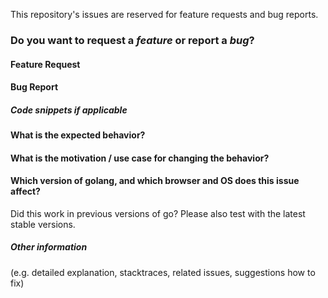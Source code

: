This repository's issues are reserved for feature requests and bug reports.

### Do you want to request a *feature* or report a *bug*?

#### Feature Request


#### Bug Report


##### Code snippets if applicable


#### What is the expected behavior?


#### What is the motivation / use case for changing the behavior?


#### Which version of golang, and which browser and OS does this issue affect?

Did this work in previous versions of go?
Please also test with the latest stable versions.


##### Other information
(e.g. detailed explanation, stacktraces, related issues, suggestions how to fix)
